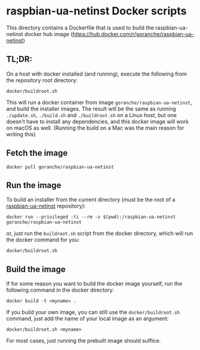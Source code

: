 # raspbian-ua-netinst Docker scripts

This directory contains a Dockerfile that is used to build the raspbian-ua-netinst docker hub image (https://hub.docker.com/r/goranche/raspbian-ua-netinst)

## TL;DR:

On a host with docker installed (and running), execute the following from the repository root directory:

`docker/buildroot.sh`

This will run a docker container from image `goranche/raspbian-ua-netinst`, and build the installer images.
The result will be the same as running `./update.sh`, `./build.sh` and `./buildroot.sh` on a Linux host, but one doesn't have to install any dependencies, and this docker image will work on macOS as well.
(Running the build on a Mac was the main reason for writing this)

## Fetch the image

`docker pull goranche/raspbian-ua-netinst`

## Run the image

To build an installer from the current directory (must be the root of a [raspbian-ua-netinst](git@github.com:debian-pi/raspbian-ua-netinst.git) repository):

`docker run --privileged -ti --rm -v $(pwd):/raspbian-ua-netinst goranche/raspbian-ua-netinst`

or, just run the `buildroot.sh` script from the docker directory, which will run the docker command for you:

`docker/buildroot.sh`

## Build the image

If for some reason you want to build the docker image yourself, run the following command in the docker directory:

`docker build -t <myname> .`

If you build your own image, you can still use the `docker/buildroot.sh` command, just add the name of your local image as an argument:

`docker/buildroot.sh <myname>`

For most cases, just running the prebuilt image should suffice.
